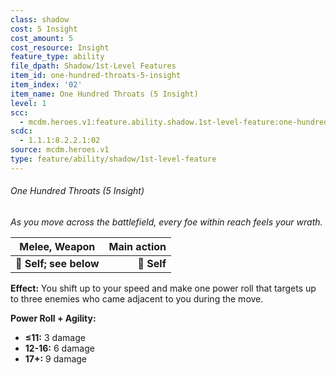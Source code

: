 ```yaml
---
class: shadow
cost: 5 Insight
cost_amount: 5
cost_resource: Insight
feature_type: ability
file_dpath: Shadow/1st-Level Features
item_id: one-hundred-throats-5-insight
item_index: '02'
item_name: One Hundred Throats (5 Insight)
level: 1
scc:
  - mcdm.heroes.v1:feature.ability.shadow.1st-level-feature:one-hundred-throats-5-insight
scdc:
  - 1.1.1:8.2.2.1:02
source: mcdm.heroes.v1
type: feature/ability/shadow/1st-level-feature
---
```


###### One Hundred Throats (5 Insight)

*As you move across the battlefield, every foe within reach feels your wrath.*

| **Melee, Weapon**      | **Main action** |
| ---------------------- | --------------: |
| **📏 Self; see below** |     **🎯 Self** |

**Effect:** You shift up to your speed and make one power roll that targets up to three enemies who came adjacent to you during the move.

**Power Roll + Agility:**

- **≤11:** 3 damage
- **12-16:** 6 damage
- **17+:** 9 damage
